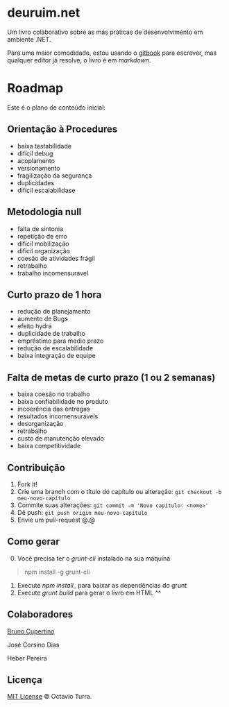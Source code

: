 deuruim.net
===========

Um livro colaborativo sobre as más práticas de desenvolvimento em ambiente .NET. 

Para uma maior comodidade, estou usando o [gitbook](http://www.gitbook.io/) para escrever, mas qualquer editor já resolve, o livro é em _markdown_.

Roadmap
===========

Este é o plano de conteúdo inicial:

Orientação à Procedures
-----------------------
- baixa testabilidade
- difícil debug
- acoplamento
- versionamento
- fragilização da segurança 
- duplicidades
- difícil escalabilidase

Metodologia null
-----------------------
- falta de sintonia
- repetição de erro
- difícil mobilização
- difícil organização
- coesão de atividades frágil
- retrabalho
- trabalho incomensuravel

Curto prazo de 1 hora
-----------------------
- redução de planejamento
- aumento de Bugs
- efeito hydra
- duplicidade de trabalho
- empréstimo para medio prazo
- redução de escalabilidade
- baixa integração de equipe 
 
Falta de metas de curto prazo (1 ou 2 semanas)
-----------------------
- baixa coesão no trabalho
- baixa confiabilidade no produto
- incoerência das entregas
- resultados incomensuráveis
- desorganização
- retrabalho
- custo de manutenção elevado
- baixa competitividade

## Contribuição

1. Fork it!
2. Crie uma branch com o título do capítulo ou alteração: `git checkout -b meu-novo-capítulo`
3. Commite suas alterações: `git commit -m 'Novo capítulo: <nome>'`
4. Dê push: `git push origin meu-novo-capítulo`
5. Envie um pull-request @.@

## Como gerar

0. Você precisa ter o _grunt-cli_ instalado na sua máquina

> npm install -g grunt-cli

1. Execute _npm install__ para baixar as dependências do grunt
2. Execute _grunt build_ para gerar o livro em HTML ^^


## Colaboradores

[Bruno Cupertino](https://github.com/BrunoCupertino)

José Corsino Dias

Heber Pereira

## Licença

[MIT License](http://octavioturra.mit-license.org/) © Octavio Turra.
